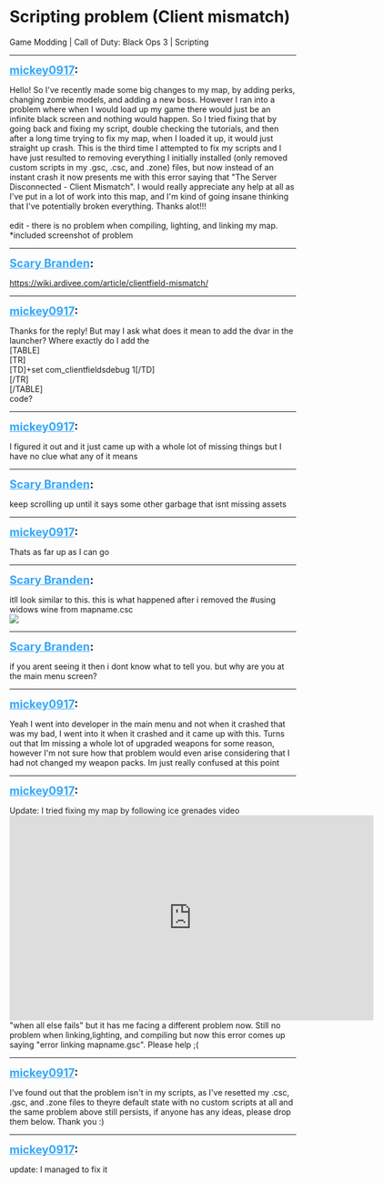 # Scripting problem (Client mismatch)
Game Modding | Call of Duty: Black Ops 3 | Scripting

---
<strong style="font-size: 1.4em;"><span style="text-decoration: underline;text-decoration-color: #34a7f9;"><span style="color:#34a7f9;">mickey0917</span></span>:</strong>

<p>Hello! So I&#39;ve recently made some big changes to my map, by adding perks, changing zombie models, and adding a new boss. However I ran into a problem where when I would load up my game there would just be an infinite black screen and nothing would happen. So I tried fixing that by going back and fixing my script, double checking the tutorials, and then after a long time trying to fix my map, when I loaded it up, it would just straight up crash. This is the third time I attempted to fix my scripts and I have just resulted to removing everything I initially installed (only removed custom scripts in my .gsc, .csc, and .zone) files, but now instead of an instant crash it now presents me with this error saying that &quot;The Server Disconnected - Client Mismatch&quot;. I would really appreciate any help at all as I&#39;ve put in a lot of work into this map, and I&#39;m kind of going insane thinking that I&#39;ve potentially broken everything. Thanks alot!!!<br /><br />edit - there is no problem when compiling, lighting, and linking my map. *included screenshot of problem</p>

---
<strong style="font-size: 1.4em;"><span style="text-decoration: underline;text-decoration-color: #34a7f9;"><span style="color:#34a7f9;">Scary Branden</span></span>:</strong>

<p><a href="https://wiki.ardivee.com/article/clientfield-mismatch/">https://wiki.ardivee.com/article/clientfield-mismatch/</a></p>

---
<strong style="font-size: 1.4em;"><span style="text-decoration: underline;text-decoration-color: #34a7f9;"><span style="color:#34a7f9;">mickey0917</span></span>:</strong>

<p>Thanks for the reply! But may I ask what does it mean to add the dvar in the launcher? Where exactly do I add the <br />[TABLE]<br />[TR]<br />[TD]+set com_clientfieldsdebug 1[/TD]<br />[/TR]<br />[/TABLE]<br />code?</p>

---
<strong style="font-size: 1.4em;"><span style="text-decoration: underline;text-decoration-color: #34a7f9;"><span style="color:#34a7f9;">mickey0917</span></span>:</strong>

<p>I figured it out and it just came up with a whole lot of missing things but I have no clue what any of it means</p>

---
<strong style="font-size: 1.4em;"><span style="text-decoration: underline;text-decoration-color: #34a7f9;"><span style="color:#34a7f9;">Scary Branden</span></span>:</strong>

<p>keep scrolling up until it says some other garbage that isnt missing assets</p>

---
<strong style="font-size: 1.4em;"><span style="text-decoration: underline;text-decoration-color: #34a7f9;"><span style="color:#34a7f9;">mickey0917</span></span>:</strong>

<p>Thats as far up as I can go</p>

---
<strong style="font-size: 1.4em;"><span style="text-decoration: underline;text-decoration-color: #34a7f9;"><span style="color:#34a7f9;">Scary Branden</span></span>:</strong>

<p>itll look similar to this. this is what happened after i removed the #using widows wine from mapname.csc<br /><img style="max-width: 500px;" src="{{ '/wiki/threads/assets/a.436.png' | relative_url }}"></p>

---
<strong style="font-size: 1.4em;"><span style="text-decoration: underline;text-decoration-color: #34a7f9;"><span style="color:#34a7f9;">Scary Branden</span></span>:</strong>

<p>if you arent seeing it then i dont know what to tell you. but why are you at the main menu screen?</p>

---
<strong style="font-size: 1.4em;"><span style="text-decoration: underline;text-decoration-color: #34a7f9;"><span style="color:#34a7f9;">mickey0917</span></span>:</strong>

<p>Yeah I went into developer in the main menu and not when it crashed that was my bad, I went into it when it crashed and it came up with this. Turns out that Im missing a whole lot of upgraded weapons for some reason, however I&#39;m not sure how that problem would even arise considering that I had not changed my weapon packs. Im just really confused at this point</p>

---
<strong style="font-size: 1.4em;"><span style="text-decoration: underline;text-decoration-color: #34a7f9;"><span style="color:#34a7f9;">mickey0917</span></span>:</strong>

<p>Update: I tried fixing my map by following ice grenades video <iframe type="text/html" width="640" height="360" src="https://www.youtube.com/embed/COlPGq_pxrk" frameborder="0"></iframe> &quot;when all else fails&quot; but it has me facing a different problem now. Still no problem when linking,lighting, and compiling but now this error comes up saying &quot;error linking mapname.gsc&quot;. Please help ;(</p>

---
<strong style="font-size: 1.4em;"><span style="text-decoration: underline;text-decoration-color: #34a7f9;"><span style="color:#34a7f9;">mickey0917</span></span>:</strong>

<p>I&#39;ve found out that the problem isn&#39;t in my scripts, as I&#39;ve resetted my .csc, .gsc, and .zone files to theyre default state with no custom scripts at all and the same problem above still persists, if anyone has any ideas, please drop them below. Thank you :)</p>

---
<strong style="font-size: 1.4em;"><span style="text-decoration: underline;text-decoration-color: #34a7f9;"><span style="color:#34a7f9;">mickey0917</span></span>:</strong>

<p>update: I managed to fix it</p>
